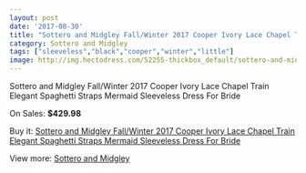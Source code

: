 ```yaml
---
layout: post
date: '2017-08-30'
title: "Sottero and Midgley Fall/Winter 2017 Cooper Ivory Lace Chapel Train Elegant Spaghetti Straps Mermaid Sleeveless Dress For Bride"
category: Sottero and Midgley
tags: ["sleeveless","black","cooper","winter","little"]
image: http://img.hectodress.com/52255-thickbox_default/sottero-and-midgley-fall-winter-2017-cooper-ivory-lace-chapel-train-elegant-spaghetti-straps-mermaid-sleeveless-dress-for-bride.jpg
---
```

Sottero and Midgley Fall/Winter 2017 Cooper Ivory Lace Chapel Train Elegant Spaghetti Straps Mermaid Sleeveless Dress For Bride

On Sales: **$429.98**
<a href="https://www.hectodress.com/sottero-and-midgley/16476-sottero-and-midgley-fall-winter-2017-cooper-ivory-lace-chapel-train-elegant-spaghetti-straps-mermaid-sleeveless-dress-for-bride.html"><amp-img layout="responsive" width="600" height="600" src="//img.hectodress.com/52255-thickbox_default/sottero-and-midgley-fall-winter-2017-cooper-ivory-lace-chapel-train-elegant-spaghetti-straps-mermaid-sleeveless-dress-for-bride.jpg" alt="Sottero and Midgley Fall/Winter 2017 Cooper Ivory Lace Chapel Train Elegant Spaghetti Straps Mermaid Sleeveless Dress For Bride 0" /></a>
<a href="https://www.hectodress.com/sottero-and-midgley/16476-sottero-and-midgley-fall-winter-2017-cooper-ivory-lace-chapel-train-elegant-spaghetti-straps-mermaid-sleeveless-dress-for-bride.html"><amp-img layout="responsive" width="600" height="600" src="//img.hectodress.com/52261-thickbox_default/sottero-and-midgley-fall-winter-2017-cooper-ivory-lace-chapel-train-elegant-spaghetti-straps-mermaid-sleeveless-dress-for-bride.jpg" alt="Sottero and Midgley Fall/Winter 2017 Cooper Ivory Lace Chapel Train Elegant Spaghetti Straps Mermaid Sleeveless Dress For Bride 1" /></a>
<a href="https://www.hectodress.com/sottero-and-midgley/16476-sottero-and-midgley-fall-winter-2017-cooper-ivory-lace-chapel-train-elegant-spaghetti-straps-mermaid-sleeveless-dress-for-bride.html"><amp-img layout="responsive" width="600" height="600" src="//img.hectodress.com/52260-thickbox_default/sottero-and-midgley-fall-winter-2017-cooper-ivory-lace-chapel-train-elegant-spaghetti-straps-mermaid-sleeveless-dress-for-bride.jpg" alt="Sottero and Midgley Fall/Winter 2017 Cooper Ivory Lace Chapel Train Elegant Spaghetti Straps Mermaid Sleeveless Dress For Bride 2" /></a>
<a href="https://www.hectodress.com/sottero-and-midgley/16476-sottero-and-midgley-fall-winter-2017-cooper-ivory-lace-chapel-train-elegant-spaghetti-straps-mermaid-sleeveless-dress-for-bride.html"><amp-img layout="responsive" width="600" height="600" src="//img.hectodress.com/52259-thickbox_default/sottero-and-midgley-fall-winter-2017-cooper-ivory-lace-chapel-train-elegant-spaghetti-straps-mermaid-sleeveless-dress-for-bride.jpg" alt="Sottero and Midgley Fall/Winter 2017 Cooper Ivory Lace Chapel Train Elegant Spaghetti Straps Mermaid Sleeveless Dress For Bride 3" /></a>
<a href="https://www.hectodress.com/sottero-and-midgley/16476-sottero-and-midgley-fall-winter-2017-cooper-ivory-lace-chapel-train-elegant-spaghetti-straps-mermaid-sleeveless-dress-for-bride.html"><amp-img layout="responsive" width="600" height="600" src="//img.hectodress.com/52258-thickbox_default/sottero-and-midgley-fall-winter-2017-cooper-ivory-lace-chapel-train-elegant-spaghetti-straps-mermaid-sleeveless-dress-for-bride.jpg" alt="Sottero and Midgley Fall/Winter 2017 Cooper Ivory Lace Chapel Train Elegant Spaghetti Straps Mermaid Sleeveless Dress For Bride 4" /></a>
<a href="https://www.hectodress.com/sottero-and-midgley/16476-sottero-and-midgley-fall-winter-2017-cooper-ivory-lace-chapel-train-elegant-spaghetti-straps-mermaid-sleeveless-dress-for-bride.html"><amp-img layout="responsive" width="600" height="600" src="//img.hectodress.com/52257-thickbox_default/sottero-and-midgley-fall-winter-2017-cooper-ivory-lace-chapel-train-elegant-spaghetti-straps-mermaid-sleeveless-dress-for-bride.jpg" alt="Sottero and Midgley Fall/Winter 2017 Cooper Ivory Lace Chapel Train Elegant Spaghetti Straps Mermaid Sleeveless Dress For Bride 5" /></a>
<a href="https://www.hectodress.com/sottero-and-midgley/16476-sottero-and-midgley-fall-winter-2017-cooper-ivory-lace-chapel-train-elegant-spaghetti-straps-mermaid-sleeveless-dress-for-bride.html"><amp-img layout="responsive" width="600" height="600" src="//img.hectodress.com/52256-thickbox_default/sottero-and-midgley-fall-winter-2017-cooper-ivory-lace-chapel-train-elegant-spaghetti-straps-mermaid-sleeveless-dress-for-bride.jpg" alt="Sottero and Midgley Fall/Winter 2017 Cooper Ivory Lace Chapel Train Elegant Spaghetti Straps Mermaid Sleeveless Dress For Bride 6" /></a>

Buy it: [Sottero and Midgley Fall/Winter 2017 Cooper Ivory Lace Chapel Train Elegant Spaghetti Straps Mermaid Sleeveless Dress For Bride](https://www.hectodress.com/sottero-and-midgley/16476-sottero-and-midgley-fall-winter-2017-cooper-ivory-lace-chapel-train-elegant-spaghetti-straps-mermaid-sleeveless-dress-for-bride.html "Sottero and Midgley Fall/Winter 2017 Cooper Ivory Lace Chapel Train Elegant Spaghetti Straps Mermaid Sleeveless Dress For Bride")

View more: [Sottero and Midgley](https://www.hectodress.com/324-sottero-and-midgley "Sottero and Midgley")